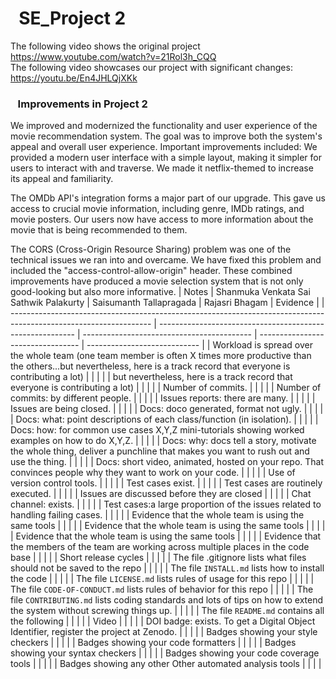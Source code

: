 # &nbsp;&nbsp;SE_Project 2
The following video shows the original project
https://www.youtube.com/watch?v=21Rol3h_CQQ
<br>
The following video showcases our project with significant changes: 
https://youtu.be/En4JHLQjXKk

### &nbsp;&nbsp; Improvements in Project 2

We improved and modernized the functionality and user experience of the movie recommendation system. The goal was to improve both the system's appeal and overall user experience. Important improvements included:
We provided a modern user interface with a simple layout, making it simpler for users to interact with and traverse. We made it netflix-themed to increase its appeal and familiarity.

The OMDb API's integration forms a major part of our upgrade. This gave us access to crucial movie information, including genre, IMDb ratings, and movie posters. Our users now have access to more information about the movie that is being recommended to them.

The CORS (Cross-Origin Resource Sharing) problem was one of the technical issues we ran into and overcame. We have fixed this problem and included the "access-control-allow-origin" header. These combined improvements have produced a movie selection system that is not only good-looking but also more informative.
| Notes                                                                                                             | Shanmuka Venkata Sai Sathwik Palakurty                    | Saisumanth Tallapragada                    | Rajasri Bhagam                    | Evidence                    |
| ----------------------------------------------------------------------------------------------------------------- | --------------------------------------------------------- | ------------------------------------------ | --------------------------------- | ---------------------------- |
| Workload is spread over the whole team (one team member is often X times more productive than the others...but nevertheless, here is a track record that everyone is contributing a lot) |  |  |  |
| but nevertheless, here is a track record that everyone is contributing a lot) |  |  |  |
| Number of commits. |  |  |  |
| Number of commits: by different people. |  |  |  |
| Issues reports: there are many. |  |  |  |
| Issues are being closed. |  |  |  |
| Docs: doco generated, format not ugly. |  |  |  |
| Docs: what: point descriptions of each class/function (in isolation). |  |  |  |
| Docs: how: for common use cases X,Y,Z mini-tutorials showing worked examples on how to do X,Y,Z. |  |  |  |
| Docs: why: docs tell a story, motivate the whole thing, deliver a punchline that makes you want to rush out and use the thing. |  |  |  |
| Docs: short video, animated, hosted on your repo. That convinces people why they want to work on your code. |  |  |  |
| Use of version control tools. |  |  |  |
| Test cases exist. |  |  |  |
| Test cases are routinely executed. |  |  |  |
| Issues are discussed before they are closed |  |  |  |
| Chat channel: exists. |  |  |  |
| Test cases:a large proportion of the issues related to handling failing cases. |  |  |  |
| Evidence that the whole team is using the same tools |  |  |  |
| Evidence that the whole team is using the same tools |  |  |  |
| Evidence that the whole team is using the same tools |  |  |  |
| Evidence that the members of the team are working across multiple places in the code base |  |  |  |
| Short release cycles |  |  |  |
| The file .gitignore lists what files should not be saved to the repo |  |  |  |
| The file `INSTALL.md` lists how to install the code |  |  |  |
| The file `LICENSE.md` lists rules of usage for this repo |  |  |  |
| The file `CODE-OF-CONDUCT.md` lists rules of behavior for this repo |  |  |  |
| The file `CONTRIBUTING.md` lists coding standards and lots of tips on how to extend the system without screwing things up. |  |  |  |
| The file `README.md` contains all the following |  |  |  |
| Video |  |  |  |
| DOI badge: exists. To get a Digital Object Identifier, register the project at Zenodo. |  |  |  |
| Badges showing your style checkers |  |  |  |
| Badges showing your code formatters |  |  |  |
| Badges showing your syntax checkers |  |  |  |
| Badges showing your code coverage tools |  |  |  |
| Badges showing any other Other automated analysis tools |  |  |  |
